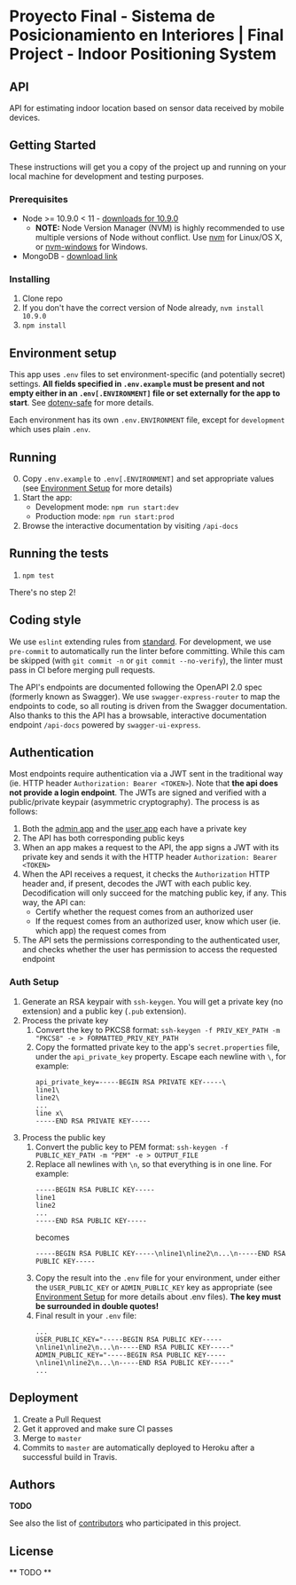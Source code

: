 # Proyecto Final - Sistema de Posicionamiento en Interiores | Final Project - Indoor Positioning System

## API

API for estimating indoor location based on sensor data received by
mobile devices.

## Getting Started

These instructions will get you a copy of the project up and running on
your local machine for development and testing purposes.

### Prerequisites

- Node >= 10.9.0 < 11 - [downloads for 10.9.0](https://nodejs.org/dist/v10.9.0/)
  - **NOTE:** Node Version Manager (NVM) is highly recommended to use
  multiple versions of Node without conflict.  Use [nvm](https://github.com/creationix/nvm)
  for Linux/OS X, or [nvm-windows](https://github.com/coreybutler/nvm-windows)
  for Windows.
- MongoDB - [download link](https://www.mongodb.com/download-center/community)


### Installing

1. Clone repo
1. If you don't have the correct version of Node already, `nvm install 10.9.0`
1. `npm install`

## Environment setup

This app uses `.env` files to set environment-specific (and potentially
secret) settings. **All fields specified in `.env.example` must be present
and not empty either in an `.env[.ENVIRONMENT]` file or set externally
for the app to start**. See [dotenv-safe](https://www.npmjs.com/package/dotenv-safe#example) for
more details.

Each environment has its own `.env.ENVIRONMENT` file, except for
`development` which uses plain `.env`.

## Running

0. Copy `.env.example` to `.env[.ENVIRONMENT]` and set appropriate values
(see [Environment Setup](#environment-setup) for more details) 
1. Start the app:
    - Development mode: `npm run start:dev`
    - Production mode: `npm run start:prod`
1. Browse the interactive documentation by visiting `/api-docs`

## Running the tests

1. `npm test`

There's no step 2!

## Coding style

We use `eslint` extending rules from [standard](https://standardjs.com/rules.html#javascript-standard-style).
For development, we use `pre-commit` to automatically run the linter before
committing. While this cam be skipped (with `git commit -n` or `git commit --no-verify`),
the linter must pass in CI before merging pull requests.

The API's endpoints are documented following the OpenAPI 2.0 spec (formerly
known as Swagger).  We use `swagger-express-router` to map the endpoints
to code, so all routing is driven from the Swagger documentation.  Also
thanks to this the API has a browsable, interactive documentation endpoint
`/api-docs` powered by `swagger-ui-express`.

## Authentication

Most endpoints require authentication via a JWT sent in the traditional way
(ie. HTTP header `Authorization: Bearer <TOKEN>`). Note that **the api does
not provide a login endpoint**. The JWTs are signed and verified with a
public/private keypair (asymmetric cryptography). The process is as follows:
1. Both the [admin app](https://github.com/PF-ITBA-SPI/SPI-calibracion)
and the [user app](https://github.com/PF-ITBA-SPI/SPI-android-app) each
have a private key
1. The API has both corresponding public keys
1. When an app makes a request to the API, the app signs a JWT with its
private key and sends it with the HTTP header `Authorization: Bearer <TOKEN>`
1. When the API receives a request, it checks the `Authorization` HTTP header
and, if present, decodes the JWT with each public key. Decodification will
only succeed for the matching public key, if any. This way, the API can:
    - Certify whether the request comes from an authorized user
    - If the request comes from an authorized user, know which user
    (ie. which app) the request comes from
1. The API sets the permissions corresponding to the authenticated user,
and checks whether the user  has permission to access the requested endpoint

### Auth Setup
1. Generate an RSA keypair with `ssh-keygen`. You will get a private key
(no extension) and a public key (`.pub` extension).
1. Process the private key
    1. Convert the key to PKCS8 format: `ssh-keygen -f PRIV_KEY_PATH -m "PKCS8" -e > FORMATTED_PRIV_KEY_PATH`
    1. Copy the formatted private key to the app's `secret.properties` file, under the `api_private_key` property.
    Escape each newline with `\`, for example:
        ```text
        api_private_key=-----BEGIN RSA PRIVATE KEY-----\
        line1\
        line2\
        ...
        line x\
        -----END RSA PRIVATE KEY-----
        ```
1. Process the public key
    1. Convert the public key to PEM format: `ssh-keygen -f PUBLIC_KEY_PATH -m "PEM" -e > OUTPUT_FILE`
    1. Replace all newlines with `\n`, so that everything is in one line. For example:
        ```text
        -----BEGIN RSA PUBLIC KEY-----
        line1
        line2
        ...
        -----END RSA PUBLIC KEY-----
        ```
        becomes
        ```text
        -----BEGIN RSA PUBLIC KEY-----\nline1\nline2\n...\n-----END RSA PUBLIC KEY-----
        ```
    3. Copy the result into the `.env` file for your environment, under either
    the `USER_PUBLIC_KEY` or `ADMIN_PUBLIC_KEY` key as appropriate (see
    [Environment Setup](#environment-setup) for more details about .env files).
    **The key must be surrounded in double quotes!**
    3. Final result in your `.env` file:
        ```text
        ...
        USER_PUBLIC_KEY="-----BEGIN RSA PUBLIC KEY-----\nline1\nline2\n...\n-----END RSA PUBLIC KEY-----"
        ADMIN_PUBLIC_KEY="-----BEGIN RSA PUBLIC KEY-----\nline1\nline2\n...\n-----END RSA PUBLIC KEY-----"
        ...
        ```

## Deployment

1. Create a Pull Request
1. Get it approved and make sure CI passes
1. Merge to `master`
1. Commits to `master` are automatically deployed to Heroku after a
successful build in Travis.

## Authors

**TODO**

See also the list of [contributors](https://github.com/PF-ITBA-SPI/SPI-api/graphs/contributors)
who participated in this project.

## License

** TODO **
